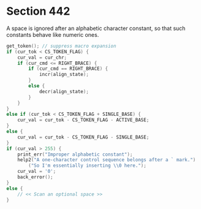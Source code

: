 # Section 442

A space is ignored after an alphabetic character constant, so that such constants behave like numeric ones.

```c << Scan an alphabetic character code into |cur_val| >>=
get_token(); // suppress macro expansion
if (cur_tok < CS_TOKEN_FLAG) {
    cur_val = cur_chr;
    if (cur_cmd <= RIGHT_BRACE) {
        if (cur_cmd == RIGHT_BRACE) {
            incr(align_state);
        }
        else {
            decr(align_state);
        }
    }
}
else if (cur_tok < CS_TOKEN_FLAG + SINGLE_BASE) {
    cur_val = cur_tok - CS_TOKEN_FLAG - ACTIVE_BASE;
}
else {
    cur_val = cur_tok - CS_TOKEN_FLAG - SINGLE_BASE;
}
if (cur_val > 255) {
    print_err("Improper alphabetic constant");
    help2("A one-character control sequence belongs after a ` mark.")
        ("So I'm essentially inserting \\0 here.");
    cur_val = '0';
    back_error();
}
else {
    // << Scan an optional space >>
}
```
